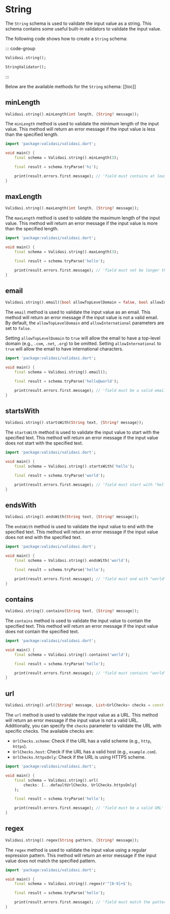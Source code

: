 # String

The `String` schema is used to validate the input value as a string. This schema contains some useful built-in validators to validate the input value.

The following code shows how to create a `String` schema:

::: code-group

```dart [Using Validasi]
Validasi.string();
```

```dart [Using Direct Class]
StringValidator();
```

:::

Below are the available methods for the `String` schema:
[[toc]]

## minLength

```dart
Validasi.string().minLength(int length, {String? message});
```

The `minLength` method is used to validate the minimum length of the input value. This method will return an error message if the input value is less than the specified length.

```dart
import 'package:validasi/validasi.dart';

void main() {
    final schema = Validasi.string().minLength(3);

    final result = schema.tryParse('hi');

    print(result.errors.first.message); // 'field must contains at least 3 characters'
}
```

## maxLength

```dart
Validasi.string().maxLength(int length, {String? message});
```

The `maxLength` method is used to validate the maximum length of the input value. This method will return an error message if the input value is more than the specified length.

```dart
import 'package:validasi/validasi.dart';

void main() {
    final schema = Validasi.string().maxLength(3);

    final result = schema.tryParse('hello');

    print(result.errors.first.message); // 'field must not be longer than 3 characters'
}
```

## email

```dart
Validasi.string().email({bool allowTopLevelDomain = false, bool allowInternational = false,String? message});
```

The `email` method is used to validate the input value as an email. This method will return an error message if the input value is not a valid email. By default, the `allowTopLevelDomain` and `allowInternational` parameters are set to `false`.

Setting `allowTopLevelDomain` to `true` will allow the email to have a top-level domain (e.g., `.com`, `.net`, `.org`) to be omitted. Setting `allowInternational` to `true` will allow the email to have international characters.

```dart
import 'package:validasi/validasi.dart';

void main() {
    final schema = Validasi.string().email();

    final result = schema.tryParse('hello@world');

    print(result.errors.first.message); // 'field must be a valid email'
}
```

## startsWith

```dart
Validasi.string().startsWith(String text, {String? message});
```

The `startsWith` method is used to validate the input value to start with the specified text. This method will return an error message if the input value does not start with the specified text.

```dart
import 'package:validasi/validasi.dart';

void main() {
    final schema = Validasi.string().startsWith('hello');

    final result = schema.tryParse('world');

    print(result.errors.first.message); // 'field must start with "hello"'
}
```

## endsWith

```dart
Validasi.string().endsWith(String text, {String? message});
```

The `endsWith` method is used to validate the input value to end with the specified text. This method will return an error message if the input value does not end with the specified text.

```dart
import 'package:validasi/validasi.dart';

void main() {
    final schema = Validasi.string().endsWith('world');

    final result = schema.tryParse('hello');

    print(result.errors.first.message); // 'field must end with "world"'
}
```

## contains

```dart
Validasi.string().contains(String text, {String? message});
```

The `contains` method is used to validate the input value to contain the specified text. This method will return an error message if the input value does not contain the specified text.

```dart
import 'package:validasi/validasi.dart';

void main() {
    final schema = Validasi.string().contains('world');

    final result = schema.tryParse('hello');

    print(result.errors.first.message); // 'field must contains "world"'
}
```

## url

```dart
Validasi.string().url({String? message, List<UrlChecks> checks = const [UrlChecks.scheme, UrlChecks.host]});
```

The `url` method is used to validate the input value as a URL. This method will return an error message if the input value is not a valid URL.
Additionally, you can specify the `checks` parameter to validate the URL with specific checks. The available checks are:
- `UrlChecks.scheme`: Check if the URL has a valid scheme (e.g., `http`, `https`).
- `UrlChecks.host`: Check if the URL has a valid host (e.g., `example.com`).
- `UrlChecks.httpsOnly`: Check if the URL is using HTTPS scheme.

```dart
import 'package:validasi/validasi.dart';

void main() {
    final schema = Validasi.string().url(
        checks: [...defaultUrlChecks, UrlChecks.httpsOnly]
    );

    final result = schema.tryParse('hello');

    print(result.errors.first.message); // 'field must be a valid URL'
}
```

## regex

```dart
Validasi.string().regex(String pattern, {String? message});
```

The `regex` method is used to validate the input value using a regular expression pattern. This method will return an error message if the input value does not match the specified pattern.

```dart
import 'package:validasi/validasi.dart';

void main() {
    final schema = Validasi.string().regex(r'^[0-9]+$');

    final result = schema.tryParse('hello');

    print(result.errors.first.message); // 'field must match the pattern'
}
```